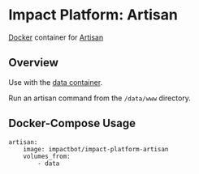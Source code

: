 # Impact Platform: Artisan
[Docker](https://www.docker.com/) container for [Artisan](https://laravel.com/docs/master/artisan)

## Overview
Use with the [data container](https://github.com/b-lab-org/impact-platform-data).

Run an artisan command from the `/data/www` directory.

## Docker-Compose Usage
```
artisan:
    image: impactbot/impact-platform-artisan
    volumes_from:
        - data
```
